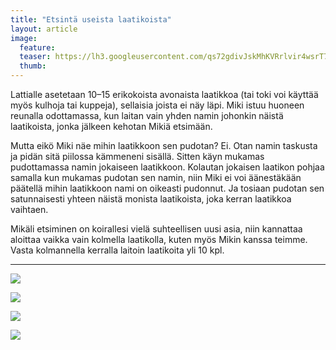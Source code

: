 ```yaml
---
title: "Etsintä useista laatikoista"
layout: article
image:
  feature:
  teaser: https://lh3.googleusercontent.com/qs72gdivJskMhKVRrlvir4wsrT7dwRSRoXKcLNx4vyA=w245-h177-no
  thumb:
---
```


Lattialle asetetaan 10–15 erikokoista avonaista laatikkoa (tai toki voi käyttää myös kulhoja tai kuppeja), sellaisia joista ei näy läpi. Miki istuu huoneen reunalla odottamassa, kun laitan vain yhden namin johonkin näistä laatikoista, jonka jälkeen kehotan Mikiä etsimään.

Mutta eikö Miki näe mihin laatikkoon sen pudotan? Ei. Otan namin taskusta ja pidän sitä piilossa kämmeneni sisällä. Sitten käyn mukamas pudottamassa namin jokaiseen laatikkoon. Kolautan jokaisen laatikon pohjaa samalla kun mukamas pudotan sen namin, niin Miki ei voi äänestäkään päätellä mihin laatikkoon nami on oikeasti pudonnut. Ja tosiaan pudotan sen satunnaisesti yhteen näistä monista laatikoista, joka kerran laatikkoa vaihtaen.

Mikäli etsiminen on koirallesi vielä suhteellisen uusi asia, niin kannattaa aloittaa vaikka vain kolmella laatikolla, kuten myös Mikin kanssa teimme. Vasta kolmannella kerralla laitoin laatikoita yli 10 kpl.

---

![](https://lh3.googleusercontent.com/XKqzBQ7t_IxijuWEb-_YEa6EzaQvqZqZ7qdbqiFzPhI=w800)

![](https://lh3.googleusercontent.com/dl1KRngn8bLTEPQRDdINUVYyo9QQgIs45KPGMQUolYk=w800)

![](https://lh3.googleusercontent.com/MZQ0-Lx2aH8pXMBVfVdus1x9c3dBLcuB3S4q1I0CUvA=w800)

![](https://lh3.googleusercontent.com/cMjqP25TULeSi5d9wcmOM8WQEex2KIa8R-EF_iYIy-o=w800)
